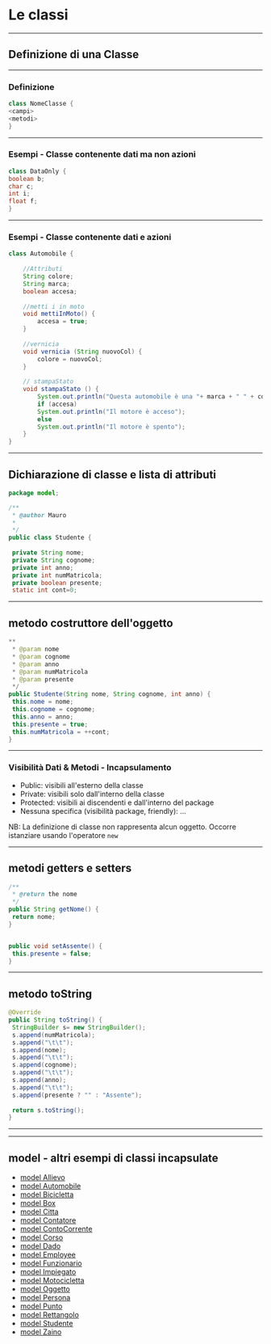 # Le classi

---

## Definizione di una Classe

---

### Definizione

```java
class NomeClasse {
<campi>
<metodi>
}
```

---

### Esempi - Classe contenente dati ma non azioni

```java
class DataOnly {
boolean b;
char c;
int i;
float f;
}
```

---

### Esempi - Classe contenente dati e azioni

```java
class Automobile {
    
    //Attributi
    String colore;
    String marca;
    boolean accesa;
    
    //metti i in moto
    void mettiInMoto() {
        accesa = true;
    }
    
    //vernicia
    void vernicia (String nuovoCol) { 
        colore = nuovoCol;
    }
    
    // stampaStato
    void stampaStato () {
        System.out.println("Questa automobile è una "+ marca + " " + colore);
        if (accesa)
        System.out.println("Il motore è acceso");
        else
        System.out.println("Il motore è spento");
    }
}
```

---

## Dichiarazione di classe e lista di attributi

```java
package model;

/**
 * @author Mauro
 *
 */
public class Studente {
 
 private String nome;
 private String cognome;
 private int anno;
 private int numMatricola;
 private boolean presente;
 static int cont=0;
```


---

## metodo costruttore dell'oggetto

```java
**
 * @param nome
 * @param cognome
 * @param anno
 * @param numMatricola
 * @param presente
 */
public Studente(String nome, String cognome, int anno) {
 this.nome = nome;
 this.cognome = cognome;
 this.anno = anno;
 this.presente = true;
 this.numMatricola = ++cont;
}

```
---

### Visibilità Dati & Metodi - Incapsulamento

* Public: visibili all'esterno della classe
* Private: visibili solo dall'interno della classe
* Protected: visibili ai discendenti e dall'interno del package
* Nessuna specifica (visibilità package, friendly): ...

NB: La definizione di classe non rappresenta alcun oggetto. Occorre istanziare usando l'operatore `new`

---

## metodi getters e setters

```java
/**
 * @return the nome
 */
public String getNome() {
 return nome;
}


public void setAssente() {
 this.presente = false;
}


```


---

## metodo toString

```java
@Override
public String toString() {
 StringBuilder s= new StringBuilder();
 s.append(numMatricola);
 s.append("\t\t");
 s.append(nome);
 s.append("\t\t");
 s.append(cognome);
 s.append("\t\t");
 s.append(anno);
 s.append("\t\t");
 s.append(presente ? "" : "Assente");
 
 return s.toString();
}

```

---

---

## model - altri esempi di classi incapsulate

* [model Allievo](https://github.com/maboglia/CorsoJava/blob/master/esempi/05_OOP/Allievo.java)
* [model Automobile](https://github.com/maboglia/CorsoJava/blob/master/esempi/05_OOP/Automobile.java)
* [model Bicicletta](https://github.com/maboglia/CorsoJava/blob/master/esempi/05_OOP/Bicicletta.java)
* [model Box](https://github.com/maboglia/CorsoJava/blob/master/esempi/05_OOP/Box.java)
* [model Citta](https://github.com/maboglia/CorsoJava/blob/master/esempi/05_OOP/Citta.java)
* [model Contatore](https://github.com/maboglia/CorsoJava/blob/master/esempi/05_OOP/Contatore.java)
* [model ContoCorrente](https://github.com/maboglia/CorsoJava/blob/master/esempi/05_OOP/ContoCorrente.java)
* [model Corso](https://github.com/maboglia/CorsoJava/blob/master/esempi/05_OOP/Corso.java)
* [model Dado](https://github.com/maboglia/CorsoJava/blob/master/esempi/05_OOP/Dado.java)
* [model Employee](https://github.com/maboglia/CorsoJava/blob/master/esempi/05_OOP/Employee.java)
* [model Funzionario](https://github.com/maboglia/CorsoJava/blob/master/esempi/05_OOP/Funzionario.java)
* [model Impiegato](https://github.com/maboglia/CorsoJava/blob/master/esempi/05_OOP/Impiegato.java)
* [model Motocicletta](https://github.com/maboglia/CorsoJava/blob/master/esempi/05_OOP/Motocicletta.java)
* [model Oggetto](https://github.com/maboglia/CorsoJava/blob/master/esempi/05_OOP/Oggetto.java)
* [model Persona](https://github.com/maboglia/CorsoJava/blob/master/esempi/05_OOP/Persona.java)
* [model Punto](https://github.com/maboglia/CorsoJava/blob/master/esempi/05_OOP/Punto.java)
* [model Rettangolo](https://github.com/maboglia/CorsoJava/blob/master/esempi/05_OOP/Rettangolo.java)
* [model Studente](https://github.com/maboglia/CorsoJava/blob/master/esempi/05_OOP/Studente.java)
* [model Zaino](https://github.com/maboglia/CorsoJava/blob/master/esempi/05_OOP/Zaino.java)
